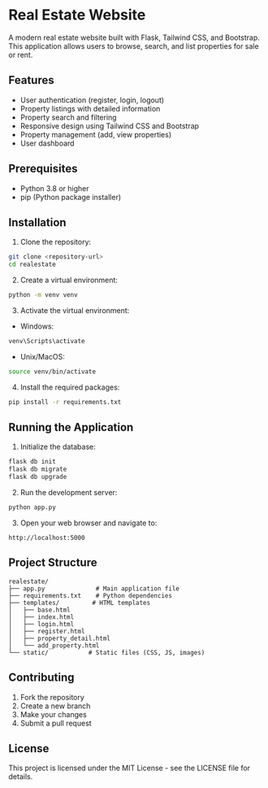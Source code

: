 # Real Estate Website

A modern real estate website built with Flask, Tailwind CSS, and Bootstrap. This application allows users to browse, search, and list properties for sale or rent.

## Features

- User authentication (register, login, logout)
- Property listings with detailed information
- Property search and filtering
- Responsive design using Tailwind CSS and Bootstrap
- Property management (add, view properties)
- User dashboard

## Prerequisites

- Python 3.8 or higher
- pip (Python package installer)

## Installation

1. Clone the repository:
```bash
git clone <repository-url>
cd realestate
```

2. Create a virtual environment:
```bash
python -m venv venv
```

3. Activate the virtual environment:
- Windows:
```bash
venv\Scripts\activate
```
- Unix/MacOS:
```bash
source venv/bin/activate
```

4. Install the required packages:
```bash
pip install -r requirements.txt
```

## Running the Application

1. Initialize the database:
```bash
flask db init
flask db migrate
flask db upgrade
```

2. Run the development server:
```bash
python app.py
```

3. Open your web browser and navigate to:
```
http://localhost:5000
```

## Project Structure

```
realestate/
├── app.py              # Main application file
├── requirements.txt    # Python dependencies
├── templates/         # HTML templates
│   ├── base.html
│   ├── index.html
│   ├── login.html
│   ├── register.html
│   ├── property_detail.html
│   └── add_property.html
└── static/           # Static files (CSS, JS, images)
```

## Contributing

1. Fork the repository
2. Create a new branch
3. Make your changes
4. Submit a pull request

## License

This project is licensed under the MIT License - see the LICENSE file for details. 